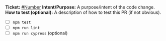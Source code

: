 **Ticket:** [#Number](URL)
**Intent/Purpose:** A purpose/intent of the code change.
**How to test (optional):** A description of how to test this PR (if not obvious).

* [ ] `npm test`
* [ ] `npm run lint`
* [ ] `npm run cypress` (optional)
